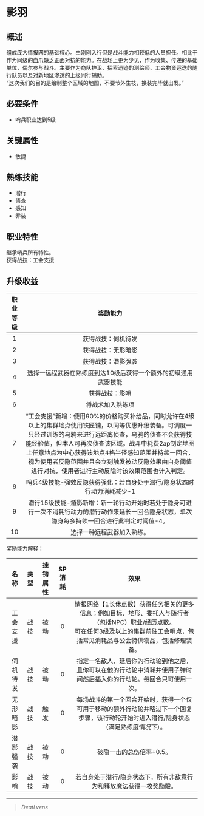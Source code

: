 # 影羽

## 概述

组成庞大情报网的基础核心。由刚刚入行但是战斗能力相较低的人员担任。相比于作为同级的血爪缺乏正面对抗的能力。在战场上更为少见，作为收集、传递的基础单位，偶尔参与战斗。主要作为商队护卫、探索遗迹的测绘师、工会物资运送的随行队员以及对新地区渗透的上级同行辅助。<br>“这次我们的目的是绘制整个区域的地图，不要节外生枝，换装完毕就出发。”

## 必要条件

* 哨兵职业达到5级

## 关键属性

* 敏捷

## 熟练技能

* 潜行
* 侦查
* 感知
* 乔装
  
## 职业特性

继承哨兵所有特性。<br>获得战技：工会支援

## 升级收益

职业等级|奖励能力
:--:|:--:
1|获得战技：伺机待发
2|获得战技：无形暗影 
3|获得战技：潜影强袭
4|选择一远程武器在熟练度到达10级后获得一个额外的初级通用武器技能
5|获得战技：影哨
6|将战术加入熟练项
7|“工会支援”新增：使用90%的价格购买补给品，同时允许在4级以上的集群地点使用铁匠铺，以同等优惠升级装备。可调度一只经过训练的乌鸦来进行远距离侦查，乌鸦的侦查不会获得技能经验值，但本人可再次侦查该区域。战斗中耗费2ap制定地图上任意地点为中心获得该地点4格半径感知范围并持续一回合，视为使用者反隐范围并且会立刻触发被动反隐效果由自身阈值进行对抗，使用者进行主动反隐时该效果范围也计入判定。
8|哨兵4级技能-强效反隐获得强化：若自身处于潜行/隐身状态时行动力消耗减少-1
9|潜行15级技能-遁影新增：新一轮行动开始时若处于隐身可进行一次不消耗行动力的潜行动作来延长一回合隐身状态，单次隐身每多持续一回合进行此判定时阈值-4。
10|选择一种远程武器加入熟练。

奖励能力解释：

名称|类型|挂钩属性|SP消耗|效果
:--:|:--:|:--:|:--:|:--:
工会支援|战技|被动|0|情报网络【1长休点数】获得任务相关的更多信息；例如目标、地形、委托人与随行者（包括NPC）职业/经历点数。<br>可在任何3级及以上的集群前往工会哨点，包括常见消耗品与公会特供物品，包括修理装备。
伺机待发|战技|被动|0|指定一名敌人，延后你的行动轮到他之后，且你可以在他的行动轮中消耗并使用子弹时间然后插入你的行动轮。每回合只可使用一次。
无形暗影|战技|触发|0|每场战斗的第一个回合开始时，获得一个仅可用于移动的额外行动轮并略过下一个回复步骤，该行动轮开始时进入潜行/隐身状态（满足熟练度情况下）。
潜影强袭|战技|被动|0|破隐一击的总伤倍率+0.5。
影哨|战技|被动|0|若自身处于潜行/隐身状态下，所有非敌意行为和释放魔法获得一枚奖励骰。

---

> *DeatLvens*